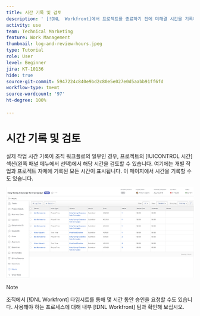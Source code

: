 ```yaml
---
title: 시간 기록 및 검토
description: ' [!DNL  Workfront]에서 프로젝트를 종료하기 전에 미해결 시간을 기록하고 기록된 시간을 검토합니다.'
activity: use
team: Technical Marketing
feature: Work Management
thumbnail: log-and-review-hours.jpeg
type: Tutorial
role: User
level: Beginner
jira: KT-10136
hide: true
source-git-commit: 5947224c840e9bd2c80e5e027e0d5aabb91ff6fd
workflow-type: tm+mt
source-wordcount: '97'
ht-degree: 100%

---
```


# 시간 기록 및 검토

실제 작업 시간 기록이 조직 워크플로의 일부인 경우, 프로젝트의 [!UICONTROL 시간] 섹션(왼쪽 패널 메뉴에서 선택)에서 해당 시간을 검토할 수 있습니다. 여기에는 개별 작업과 프로젝트 자체에 기록된 모든 시간이 표시됩니다. 이 페이지에서 시간을 기록할 수도 있습니다.

![시간 항목을 보여 주는 시간 페이지](assets/planner-fund-log-and-review-hours.png)

>[!NOTE]
>
>조직에서 [!DNL Workfront] 타임시트를 통해 몇 시간 동안 승인을 요청할 수도 있습니다. 사용해야 하는 프로세스에 대해 내부 [!DNL Workfront] 팀과 확인해 보십시오.

<!---
learn more url
Log time
--->

